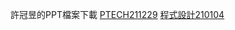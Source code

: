 許冠昱的PPT檔案下載
<a href="C:\Users\USER\Desktop\PTECH1229.pptx" download="檔名.pptx">PTECH211229</a>
<a href="C:\Users\USER\Desktop\python22 0104.pptx" download="檔名.pptx">程式設計210104</a>
